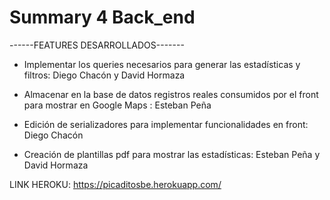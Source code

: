 # Summary 4 Back_end

------FEATURES DESARROLLADOS-------

* Implementar los queries necesarios para generar las estadísticas y filtros: Diego Chacón y David Hormaza

* Almacenar en la base de datos registros reales consumidos por el front para mostrar en Google Maps : Esteban Peña

* Edición de serializadores para implementar funcionalidades en front: Diego Chacón 

* Creación de plantillas pdf para mostrar las estadísticas: Esteban Peña y David Hormaza

LINK HEROKU: https://picaditosbe.herokuapp.com/
